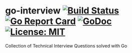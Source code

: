# go-interview [![Build Status](https://travis-ci.com/shomali11/go-interview.svg?branch=master)](https://travis-ci.com/shomali11/go-interview) [![Go Report Card](https://goreportcard.com/badge/github.com/shomali11/go-interview)](https://goreportcard.com/report/github.com/shomali11/go-interview) [![GoDoc](https://godoc.org/github.com/shomali11/go-interview?status.svg)](https://godoc.org/github.com/shomali11/go-interview) [![License: MIT](https://img.shields.io/badge/License-MIT-yellow.svg)](https://opensource.org/licenses/MIT)

Collection of Technical Interview Questions solved with Go
